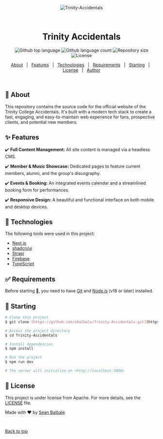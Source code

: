 <div align="center" id="top"> 
  <img src="./.github/app.gif" alt="Trinity-Accidentals" />

  &#xa0;

  <!-- <a href="https://Trinity-Accidentals.netlify.app">Demo</a> -->
</div>

<h1 align="center">Trinity Accidentals</h1>

<p align="center">
  <img alt="Github top language" src="https://img.shields.io/github/languages/top/sbalbale/Trinity-Accidentals?color=56BEB8">

  <img alt="Github language count" src="https://img.shields.io/github/languages/count/sbalbale/Trinity-Accidentals?color=56BEB8">

  <img alt="Repository size" src="https://img.shields.io/github/repo-size/sbalbale/Trinity-Accidentals?color=56BEB8">

  <img alt="License" src="https://img.shields.io/github/license/sbalbale/Trinity-Accidentals?color=56BEB8">

  <!-- <img alt="Github issues" src="https://img.shields.io/github/issues/sbalbale/Trinity-Accidentals?color=56BEB8" /> -->

  <!-- <img alt="Github forks" src="https://img.shields.io/github/forks/sbalbale/Trinity-Accidentals?color=56BEB8" /> -->

  <!-- <img alt="Github stars" src="https://img.shields.io/github/stars/sbalbale/Trinity-Accidentals?color=56BEB8" /> -->
</p>

<!-- Status -->

<!-- <h4 align="center"> 
	🚧  Trinity-Accidentals 🚀 Under construction...  🚧
</h4> 

<hr> -->

<p align="center">
  <a href="#dart-about">About</a> &#xa0; | &#xa0; 
  <a href="#sparkles-features">Features</a> &#xa0; | &#xa0;
  <a href="#rocket-technologies">Technologies</a> &#xa0; | &#xa0;
  <a href="#white_check_mark-requirements">Requirements</a> &#xa0; | &#xa0;
  <a href="#checkered_flag-starting">Starting</a> &#xa0; | &#xa0;
  <a href="#memo-license">License</a> &#xa0; | &#xa0;
  <a href="https://github.com/sbalbale" target="_blank">Author</a>
</p>

<br>

## :dart: About ##

This repository contains the source code for the official website of the Trinity College Accidentals. It's built with a modern tech stack to create a fast, engaging, and easy-to-maintain web experience for fans, prospective clients, and potential new members.


## :sparkles: Features ##

:heavy_check_mark: **Full Content Management:** All site content is managed via a headless CMS.

:heavy_check_mark: **Member & Music Showcase:** Dedicated pages to feature current members, alumni, and the group's discography.

:heavy_check_mark: **Events & Booking:** An integrated events calendar and a streamlined booking form for performances.

:heavy_check_mark: **Responsive Design:** A beautiful and functional interface on both mobile and desktop devices.


## :rocket: Technologies ##

The following tools were used in this project:

- [Next.js](https://nextjs.org/)
- [shadcn/ui](https://ui.shadcn.com/)
- [Strapi](https://strapi.io/)
- [Firebase](https://firebase.google.com/)
- [TypeScript](https://www.typescriptlang.org/)


## :white_check_mark: Requirements ##

Before starting :checkered_flag:, you need to have [Git](https://git-scm.com) and [Node.js](https://nodejs.org/en/) (v18 or later) installed.


## :checkered_flag: Starting ##

```bash
# Clone this project
$ git clone [https://github.com/sbalbale/Trinity-Accidentals.git](https://github.com/sbalbale/Trinity-Accidentals.git)

# Access the project directory
$ cd Trinity-Accidentals

# Install dependencies
$ npm install

# Run the project
$ npm run dev

# The server will initialize on <http://localhost:3000>
```

## :memo: License ##

This project is under license from Apache. For more details, see the [LICENSE](LICENSE) file.


Made with :heart: by <a href="https://github.com/sbalbale" target="_blank">Sean Balbale</a>

&#xa0;

<a href="#top">Back to top</a>
